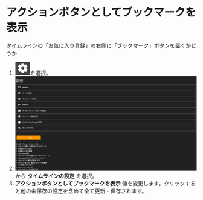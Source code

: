 # アクションボタンとしてブックマークを表示

タイムラインの「お気に入り登録」の右側に「ブックマーク」ボタンを置くかどうか

1. ![settings1](https://raw.githubusercontent.com/cutls/TheDeskDocs/master/media/settings1.png)を選択。
1. ![settings2](https://raw.githubusercontent.com/cutls/TheDeskDocs/master/media/settings2.png)  
から __タイムラインの設定__ を選択。
1.  __アクションボタンとしてブックマークを表示__ 値を変更します。クリックすると他の未保存の設定を含めて全て更新・保存されます。